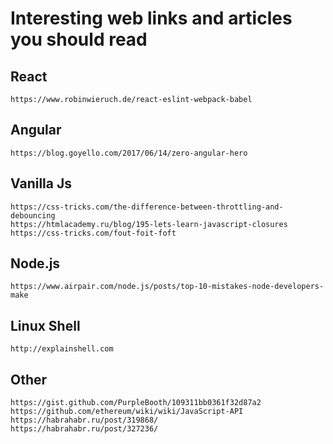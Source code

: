 # Interesting web links and articles you should read

## React
```
https://www.robinwieruch.de/react-eslint-webpack-babel
```

## Angular
```
https://blog.goyello.com/2017/06/14/zero-angular-hero
```

## Vanilla Js
```
https://css-tricks.com/the-difference-between-throttling-and-debouncing
https://htmlacademy.ru/blog/195-lets-learn-javascript-closures
https://css-tricks.com/fout-foit-foft
```

## Node.js
```
https://www.airpair.com/node.js/posts/top-10-mistakes-node-developers-make
```

## Linux Shell
```
http://explainshell.com
```

## Other
```
https://gist.github.com/PurpleBooth/109311bb0361f32d87a2
https://github.com/ethereum/wiki/wiki/JavaScript-API
https://habrahabr.ru/post/319868/
https://habrahabr.ru/post/327236/
```
